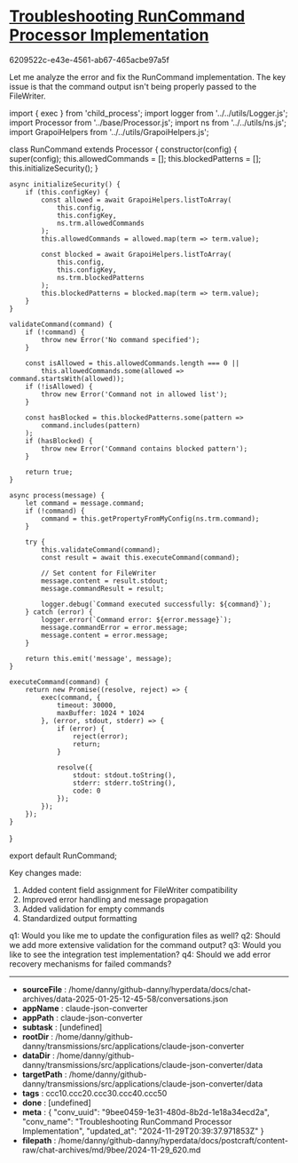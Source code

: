 # [Troubleshooting RunCommand Processor Implementation](https://claude.ai/chat/9bee0459-1e31-480d-8b2d-1e18a34ecd2a)

6209522c-e43e-4561-ab67-465acbe97a5f

 Let me analyze the error and fix the RunCommand implementation. The key issue is that the command output isn't being properly passed to the FileWriter.



<antArtifact identifier="run-command" type="application/vnd.ant.code" language="javascript" title="RunCommand Processor Implementation">
import { exec } from 'child_process';
import logger from '../../utils/Logger.js';
import Processor from '../base/Processor.js';
import ns from '../../utils/ns.js';
import GrapoiHelpers from '../../utils/GrapoiHelpers.js';

class RunCommand extends Processor {
    constructor(config) {
        super(config);
        this.allowedCommands = [];
        this.blockedPatterns = [];
        this.initializeSecurity();
    }

    async initializeSecurity() {
        if (this.configKey) {
            const allowed = await GrapoiHelpers.listToArray(
                this.config,
                this.configKey,
                ns.trm.allowedCommands
            );
            this.allowedCommands = allowed.map(term => term.value);

            const blocked = await GrapoiHelpers.listToArray(
                this.config,
                this.configKey,
                ns.trm.blockedPatterns
            );
            this.blockedPatterns = blocked.map(term => term.value);
        }
    }

    validateCommand(command) {
        if (!command) {
            throw new Error('No command specified');
        }

        const isAllowed = this.allowedCommands.length === 0 ||
            this.allowedCommands.some(allowed => command.startsWith(allowed));
        if (!isAllowed) {
            throw new Error('Command not in allowed list');
        }

        const hasBlocked = this.blockedPatterns.some(pattern =>
            command.includes(pattern)
        );
        if (hasBlocked) {
            throw new Error('Command contains blocked pattern');
        }

        return true;
    }

    async process(message) {
        let command = message.command;
        if (!command) {
            command = this.getPropertyFromMyConfig(ns.trm.command);
        }

        try {
            this.validateCommand(command);
            const result = await this.executeCommand(command);
            
            // Set content for FileWriter
            message.content = result.stdout;
            message.commandResult = result;
            
            logger.debug(`Command executed successfully: ${command}`);
        } catch (error) {
            logger.error(`Command error: ${error.message}`);
            message.commandError = error.message;
            message.content = error.message;
        }

        return this.emit('message', message);
    }

    executeCommand(command) {
        return new Promise((resolve, reject) => {
            exec(command, {
                timeout: 30000,
                maxBuffer: 1024 * 1024
            }, (error, stdout, stderr) => {
                if (error) {
                    reject(error);
                    return;
                }

                resolve({
                    stdout: stdout.toString(),
                    stderr: stderr.toString(),
                    code: 0
                });
            });
        });
    }
}

export default RunCommand;
</antArtifact>

Key changes made:
1. Added content field assignment for FileWriter compatibility 
2. Improved error handling and message propagation
3. Added validation for empty commands
4. Standardized output formatting

q1: Would you like me to update the configuration files as well?
q2: Should we add more extensive validation for the command output?
q3: Would you like to see the integration test implementation?
q4: Should we add error recovery mechanisms for failed commands?

---

* **sourceFile** : /home/danny/github-danny/hyperdata/docs/chat-archives/data-2025-01-25-12-45-58/conversations.json
* **appName** : claude-json-converter
* **appPath** : claude-json-converter
* **subtask** : [undefined]
* **rootDir** : /home/danny/github-danny/transmissions/src/applications/claude-json-converter
* **dataDir** : /home/danny/github-danny/transmissions/src/applications/claude-json-converter/data
* **targetPath** : /home/danny/github-danny/transmissions/src/applications/claude-json-converter/data
* **tags** : ccc10.ccc20.ccc30.ccc40.ccc50
* **done** : [undefined]
* **meta** : {
  "conv_uuid": "9bee0459-1e31-480d-8b2d-1e18a34ecd2a",
  "conv_name": "Troubleshooting RunCommand Processor Implementation",
  "updated_at": "2024-11-29T20:39:37.971853Z"
}
* **filepath** : /home/danny/github-danny/hyperdata/docs/postcraft/content-raw/chat-archives/md/9bee/2024-11-29_620.md